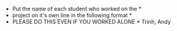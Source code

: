 * Put the name of each student who worked on the *
* project on it's own line in the following format *
* PLEASE DO THIS EVEN IF YOU WORKED ALONE *
Trinh, Andy
